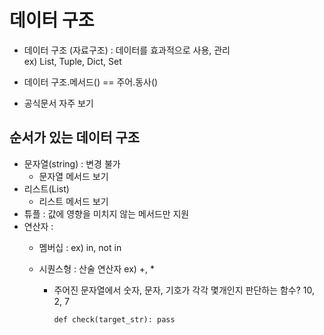 # 데이터 구조
- 데이터 구조 (자료구조) : 데이터를 효과적으로 사용, 관리  
ex) List, Tuple, Dict, Set

- 데이터 구조.메서드() == 주어.동사()
- 공식문서 자주 보기

## 순서가 있는 데이터 구조
- 문자열(string) : 변경 불가 
  - 문자열 메서드 보기
- 리스트(List)
  - 리스트 메서드 보기
- 튜플 : 값에 영향을 미치지 않는 메서드만 지원
- 연산자 : 
  - 멤버십 : ex) in, not in 
  - 시퀀스형 : 산술 연산자 ex) +, *  

    - 주어진 문자열에서 숫자, 문자, 기호가 각각 몇개인지 판단하는 함수? 10, 2, 7

      `def check(target_str): pass`
      